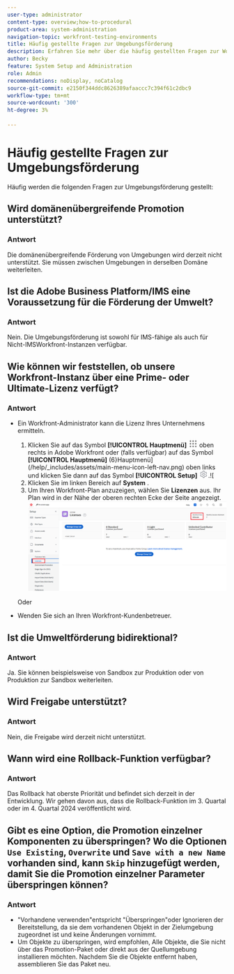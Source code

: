 ```yaml
---
user-type: administrator
content-type: overview;how-to-procedural
product-area: system-administration
navigation-topic: workfront-testing-environments
title: Häufig gestellte Fragen zur Umgebungsförderung
description: Erfahren Sie mehr über die häufig gestellten Fragen zur Workfront-Umgebungsförderung.
author: Becky
feature: System Setup and Administration
role: Admin
recommendations: noDisplay, noCatalog
source-git-commit: e2150f344ddc8626389afaaccc7c394f61c2dbc9
workflow-type: tm+mt
source-wordcount: '300'
ht-degree: 3%

---
```


# Häufig gestellte Fragen zur Umgebungsförderung

Häufig werden die folgenden Fragen zur Umgebungsförderung gestellt:

## Wird domänenübergreifende Promotion unterstützt?

### Antwort

Die domänenübergreifende Förderung von Umgebungen wird derzeit nicht unterstützt. Sie müssen zwischen Umgebungen in derselben Domäne weiterleiten.

## Ist die Adobe Business Platform/IMS eine Voraussetzung für die Förderung der Umwelt?

### Antwort

Nein. Die Umgebungsförderung ist sowohl für IMS-fähige als auch für Nicht-IMSWorkfront-Instanzen verfügbar.

## Wie können wir feststellen, ob unsere Workfront-Instanz über eine Prime- oder Ultimate-Lizenz verfügt?

### Antwort

* Ein Workfront-Administrator kann die Lizenz Ihres Unternehmens ermitteln.

   1. Klicken Sie auf das Symbol **[!UICONTROL Hauptmenü]** ![Hauptmenü](/help/_includes/assets/main-menu-icon.png) oben rechts in Adobe Workfront oder (falls verfügbar) auf das Symbol **[!UICONTROL Hauptmenü]** (6}Hauptmenü](/help/_includes/assets/main-menu-icon-left-nav.png) oben links und klicken Sie dann auf das Symbol **[!UICONTROL Setup]** ![Setup](/help/_includes/assets/gear-icon-setup.png).![
   1. Klicken Sie im linken Bereich auf **System** .
   1. Um Ihren Workfront-Plan anzuzeigen, wählen Sie **Lizenzen** aus.
Ihr Plan wird in der Nähe der oberen rechten Ecke der Seite angezeigt.
      ![](assets/locate-plan.png)

  Oder
* Wenden Sie sich an Ihren Workfront-Kundenbetreuer.

## Ist die Umweltförderung bidirektional?

### Antwort

Ja. Sie können beispielsweise von Sandbox zur Produktion oder von Produktion zur Sandbox weiterleiten.

## Wird Freigabe unterstützt?

### Antwort

Nein, die Freigabe wird derzeit nicht unterstützt.

## Wann wird eine Rollback-Funktion verfügbar?

### Antwort

Das Rollback hat oberste Priorität und befindet sich derzeit in der Entwicklung. Wir gehen davon aus, dass die Rollback-Funktion im 3. Quartal oder im 4. Quartal 2024 veröffentlicht wird.

## Gibt es eine Option, die Promotion einzelner Komponenten zu überspringen? Wo die Optionen `Use Existing`, `Overwrite` und `Save with a new Name` vorhanden sind, kann `Skip` hinzugefügt werden, damit Sie die Promotion einzelner Parameter überspringen können?

### Antwort


* &quot;Vorhandene verwenden&quot;entspricht &quot;Überspringen&quot;oder Ignorieren der Bereitstellung, da sie dem vorhandenen Objekt in der Zielumgebung zugeordnet ist und keine Änderungen vornimmt.
* Um Objekte zu überspringen, wird empfohlen,
Alle Objekte, die Sie nicht über das Promotion-Paket oder direkt aus der Quellumgebung installieren möchten. Nachdem Sie die Objekte entfernt haben, assemblieren Sie das Paket neu.

